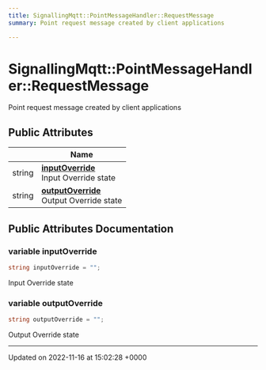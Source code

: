 ```yaml
---
title: SignallingMqtt::PointMessageHandler::RequestMessage
summary: Point request message created by client applications 

---
```


# SignallingMqtt::PointMessageHandler::RequestMessage



Point request message created by client applications 

## Public Attributes

|                | Name           |
| -------------- | -------------- |
| string | **[inputOverride](/SignallingSystem-doc/vb/Classes/classSignallingMqtt_1_1PointMessageHandler_1_1RequestMessage/#variable-inputoverride)** <br>Input Override state  |
| string | **[outputOverride](/SignallingSystem-doc/vb/Classes/classSignallingMqtt_1_1PointMessageHandler_1_1RequestMessage/#variable-outputoverride)** <br>Output Override state  |

## Public Attributes Documentation

### variable inputOverride

```csharp
string inputOverride = "";
```

Input Override state 

### variable outputOverride

```csharp
string outputOverride = "";
```

Output Override state 

-------------------------------

Updated on 2022-11-16 at 15:02:28 +0000
